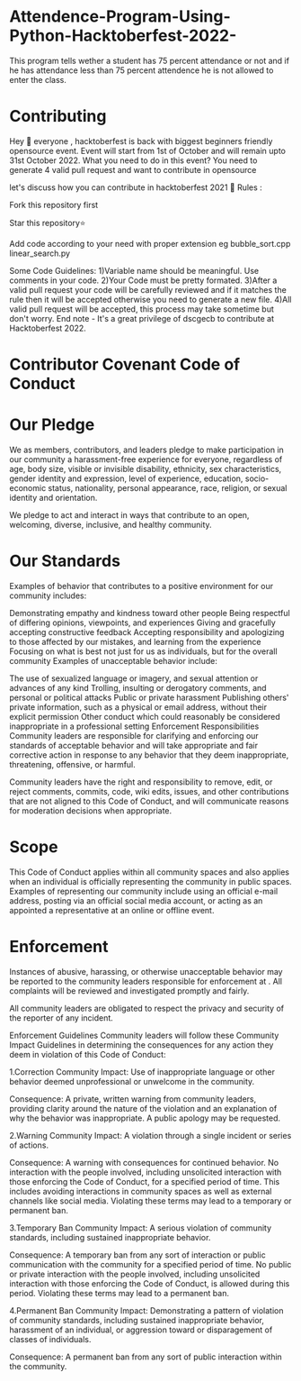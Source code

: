 # Attendence-Program-Using-Python-Hacktoberfest-2022-
This program tells wether a student has 75 percent attendance or not and if he has attendance less than 75 percent attendence he is not allowed to enter the class.

# Contributing
Hey 👋 everyone , hacktoberfest is back with biggest beginners friendly opensource event. Event will start from 1st of October and will remain upto 31st October 2022. What you need to do in this event? You need to generate 4 valid pull request and want to contribute in opensource

let's discuss how you can contribute in hacktoberfest 2021 🙌 Rules :

Fork this repository first

Star this repository⭐

Add code according to your need with proper extension eg bubble_sort.cpp linear_search.py

Some Code Guidelines: 
1)Variable name should be meaningful. Use comments in your code. 
2)Your Code must be pretty formated. 
3)After a valid pull request your code will be carefully reviewed and if it matches the rule then it will be accepted otherwise you need to generate a new file. 
4)All valid pull request will be accepted, this process may take sometime but don't worry.
End note - It's a great privilege of dscgecb to contribute at Hacktoberfest 2022. 

# Contributor Covenant Code of Conduct
# Our Pledge
We as members, contributors, and leaders pledge to make participation in our community a harassment-free experience for everyone, regardless of age, body size, visible or invisible disability, ethnicity, sex characteristics, gender identity and expression, level of experience, education, socio-economic status, nationality, personal appearance, race, religion, or sexual identity and orientation.

We pledge to act and interact in ways that contribute to an open, welcoming, diverse, inclusive, and healthy community.

# Our Standards
Examples of behavior that contributes to a positive environment for our community includes:

Demonstrating empathy and kindness toward other people Being respectful of differing opinions, viewpoints, and experiences Giving and gracefully accepting constructive feedback Accepting responsibility and apologizing to those affected by our mistakes, and learning from the experience Focusing on what is best not just for us as individuals, but for the overall community Examples of unacceptable behavior include:

The use of sexualized language or imagery, and sexual attention or advances of any kind Trolling, insulting or derogatory comments, and personal or political attacks Public or private harassment Publishing others' private information, such as a physical or email address, without their explicit permission Other conduct which could reasonably be considered inappropriate in a professional setting Enforcement Responsibilities Community leaders are responsible for clarifying and enforcing our standards of acceptable behavior and will take appropriate and fair corrective action in response to any behavior that they deem inappropriate, threatening, offensive, or harmful.

Community leaders have the right and responsibility to remove, edit, or reject comments, commits, code, wiki edits, issues, and other contributions that are not aligned to this Code of Conduct, and will communicate reasons for moderation decisions when appropriate.

# Scope
This Code of Conduct applies within all community spaces and also applies when an individual is officially representing the community in public spaces. Examples of representing our community include using an official e-mail address, posting via an official social media account, or acting as an appointed a representative at an online or offline event.

# Enforcement
Instances of abusive, harassing, or otherwise unacceptable behavior may be reported to the community leaders responsible for enforcement at . All complaints will be reviewed and investigated promptly and fairly.

All community leaders are obligated to respect the privacy and security of the reporter of any incident.

Enforcement Guidelines
Community leaders will follow these Community Impact Guidelines in determining the consequences for any action they deem in violation of this Code of Conduct:

1.Correction Community Impact: Use of inappropriate language or other behavior deemed unprofessional or unwelcome in the community.

Consequence: A private, written warning from community leaders, providing clarity around the nature of the violation and an explanation of why the behavior was inappropriate. A public apology may be requested.

2.Warning Community Impact: A violation through a single incident or series of actions.

Consequence: A warning with consequences for continued behavior. No interaction with the people involved, including unsolicited interaction with those enforcing the Code of Conduct, for a specified period of time. This includes avoiding interactions in community spaces as well as external channels like social media. Violating these terms may lead to a temporary or permanent ban.

3.Temporary Ban Community Impact: A serious violation of community standards, including sustained inappropriate behavior.

Consequence: A temporary ban from any sort of interaction or public communication with the community for a specified period of time. No public or private interaction with the people involved, including unsolicited interaction with those enforcing the Code of Conduct, is allowed during this period. Violating these terms may lead to a permanent ban.

4.Permanent Ban Community Impact: Demonstrating a pattern of violation of community standards, including sustained inappropriate behavior, harassment of an individual, or aggression toward or disparagement of classes of individuals.

Consequence: A permanent ban from any sort of public interaction within the community.
